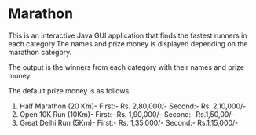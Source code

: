 # Marathon

This is an interactive Java GUI application that finds the fastest runners in each category.The names and prize
money is displayed depending on the marathon category.

The output is the winners from each category with their names and prize money.

The default prize money is as follows:

1. Half Marathon (20 Km)-
    First:- Rs. 2,80,000/-
    Second:- Rs. 2,10,000/-
2. Open 10K Run (10Km)-
    First:- Rs. 1,90,000/-
    Second:- Rs.1,50,00/-
3. Great Delhi Run (5Km)-
    First:- Rs. 1,35,000/-
    Second:- Rs.1,15,000/-
